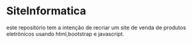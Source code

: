 # SiteInformatica
este repositório tem a intenção de recriar um site de venda de produtos eletrônicos usando html,bootstrap e javascript.
